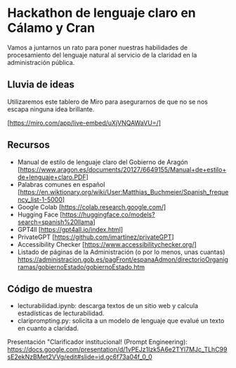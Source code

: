 # Hackathon de lenguaje claro en Cálamo y Cran
Vamos a juntarnos un rato para poner nuestras habilidades de procesamiento del lenguaje natural al servicio de la claridad en la administración pública. 

## Lluvia de ideas

Utilizaremos este tablero de Miro para asegurarnos de que no se nos escapa ninguna idea brillante.

[https://miro.com/app/live-embed/uXjVNQAWaVU=/]

## Recursos
* Manual de estilo de lenguaje claro del Gobierno de Aragón [https://www.aragon.es/documents/20127/6649155/Manual+de+estilo+de+lenguaje+claro.PDF]
* Palabras comunes en español [https://en.wiktionary.org/wiki/User:Matthias_Buchmeier/Spanish_frequency_list-1-5000]
* Google Colab [https://colab.research.google.com/]
* Hugging Face [https://huggingface.co/models?search=spanish%20llama]
* GPT4ll [https://gpt4all.io/index.html]
* PrivateGPT [https://github.com/imartinez/privateGPT]
* Accessibility Checker [https://www.accessibilitychecker.org/]
* Listado de páginas de la Administración (o por lo menos, unas cuantas) https://administracion.gob.es/pagFront/espanaAdmon/directorioOrganigramas/gobiernoEstado/gobiernoEstado.htm

## Código de muestra
* lecturabilidad.ipynb: descarga textos de un sitio web y calcula estadísticas de lecturabilidad.
* clariprompting.py: solicita a un modelo de lenguaje que evalué un texto en cuanto a claridad.

Presentación "Clarificador institucional! (Prompt Engineering): https://docs.google.com/presentation/d/1vPEJz1Izk5A6e2TYl7MJc_TLhC99sE2ekNzBMet2VVg/edit#slide=id.gc6f73a04f_0_0

